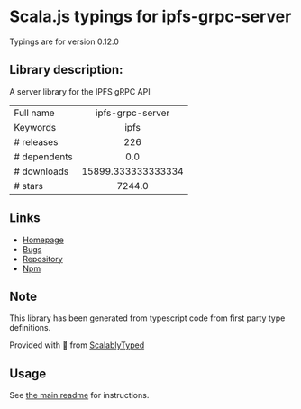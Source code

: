 
# Scala.js typings for ipfs-grpc-server

Typings are for version 0.12.0

## Library description:
A server library for the IPFS gRPC API

|                    |                 |
| ------------------ | :-------------: |
| Full name          | ipfs-grpc-server |
| Keywords           | ipfs |
| # releases         | 226 |
| # dependents       | 0.0 |
| # downloads        | 15899.333333333334 |
| # stars            | 7244.0 |

## Links
- [Homepage](https://github.com/ipfs/js-ipfs/tree/master/packages/ipfs-grpc-server#readme)
- [Bugs](https://github.com/ipfs/js-ipfs/issues)
- [Repository](https://github.com/ipfs/js-ipfs)
- [Npm](https://www.npmjs.com/package/ipfs-grpc-server)
    


## Note
This library has been generated from typescript code from first party type definitions.

Provided with :purple_heart: from [ScalablyTyped](https://github.com/oyvindberg/ScalablyTyped)

## Usage
See [the main readme](../../readme.md) for instructions.



